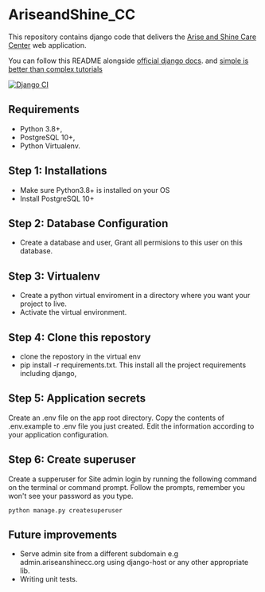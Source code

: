 # AriseandShine_CC

This repository contains django code that delivers the <a href="https://www.ariseandshinecc.org">Arise and Shine Care Center</a> web application.

You can follow this README alongside <a href="https://docs.djangoproject.com/en/3.2/">official django docs</a>. and <a href="https://simpleisbetterthancomplex.com/tutorial/2016/10/14/how-to-deploy-to-digital-ocean.html">simple is better than complex tutorials</a>

[![Django CI](https://github.com/google-boy/AriseandShine_CC/actions/workflows/django.yml/badge.svg)](https://github.com/google-boy/AriseandShine_CC/actions/workflows/django.yml)

## Requirements

- Python 3.8+,
- PostgreSQL 10+,
- Python Virtualenv.

## Step 1: Installations

- Make sure Python3.8+ is installed on your OS
- Install PostgreSQL 10+
  
## Step 2: Database Configuration

- Create a database and user, Grant all permisions to this user on this database.

## Step 3: Virtualenv

- Create a python virtual enviroment in a directory where you want your project to live.
- Activate the virtual environment.
  
## Step 4: Clone this repostory

- clone the repostory in the virtual env
- pip install -r requirements.txt. This install all the project requirements including django,

## Step 5: Application secrets

Create an .env file on the app root directory. Copy the contents of .env.example to .env file you just created.
Edit the information according to your application configuration.

## Step 6: Create superuser

Create a supperuser for Site admin login by running the following command on the terminal or command prompt.
Follow the prompts, remember you won't see your password as you type.

    python manage.py createsuperuser

## Future improvements

- Serve admin site from a different subdomain e.g admin.ariseanshinecc.org using django-host or any other appropriate lib.
- Writing unit tests.
